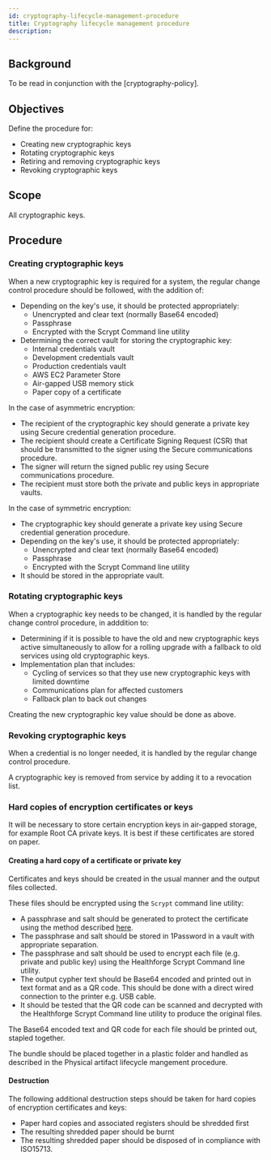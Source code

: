 ```yaml
---
id: cryptography-lifecycle-management-procedure
title: Cryptography lifecycle management procedure
description:
---
```


## Background

To be read in conjunction with the [cryptography-policy].

## Objectives

Define the procedure for:
- Creating new cryptographic keys
- Rotating cryptographic keys
- Retiring and removing cryptographic keys
- Revoking cryptographic keys

## Scope

All cryptographic keys.

## Procedure
<Link artifactId="iso27001/A.10.1.2" kind="implements" />

### Creating cryptographic keys

When a new cryptographic key is required for a system, the regular change control procedure should be followed, with the addition of:
- Depending on the key's use, it should be protected appropriately:
  - Unencrypted and clear text (normally Base64 encoded)
  - Passphrase
  - Encrypted with the Scrypt Command line utility
- Determining the correct vault for storing the cryptographic key:
  - Internal credentials vault
  - Development credentials vault
  - Production credentials vault
  - AWS EC2 Parameter Store
  - Air-gapped USB memory stick
  - Paper copy of a certificate

In the case of asymmetric encryption:
- The recipient of the cryptographic key should generate a private key using Secure credential generation procedure.
- The recipient should create a Certificate Signing Request (CSR) that should be transmitted to the signer using the Secure communications procedure.
- The signer will return the signed public rey using Secure communications procedure.
- The recipient must store both the private and public keys in appropriate vaults.

In the case of symmetric encryption:
- The cryptographic key should generate a private key using Secure credential generation procedure.
- Depending on the key's use, it should be protected appropriately:
  - Unencrypted and clear text (normally Base64 encoded)
  - Passphrase
  - Encrypted with the Scrypt Command line utility
- It should be stored in the appropriate vault.

### Rotating cryptographic keys

When a cryptographic key needs to be changed, it is handled by the regular change control procedure, in adddition to:
- Determining if it is possible to have the old and new cryptographic keys active simultaneously to allow for a rolling upgrade with a fallback to old services using old cryptographic keys.
- Implementation plan that includes:
  - Cycling of services so that they use new cryptographic keys with limited downtime
  - Communications plan for affected customers
  - Fallback plan to back out changes

Creating the new cryptographic key value should be done as above.

### Revoking cryptographic keys

When a credential is no longer needed, it is handled by the regular change control procedure.

A cryptographic key is removed from service by adding it to a revocation list.

### Hard copies of encryption certificates or keys

It will be necessary to store certain encryption keys in air-gapped storage, for example Root CA private keys. It is best if these certificates are stored on paper.

#### Creating a hard copy of a certificate or private key

Certificates and keys should be created in the usual manner and the output files collected.

These files should be encrypted using the `Scrypt` command line utility:
- A passphrase and salt should be generated to protect the certificate using the method described [here](http://world.std.com/~reinhold/diceware.html).
- The passphrase and salt should be stored in 1Password in a vault with appropriate separation.
- The passphrase and salt should be used to encrypt each file (e.g. private and public key) using the Healthforge Scrypt Command line utility.
- The output cypher text should be Base64 encoded and printed out in text format and as a QR code. This should be done with a direct wired connection to the printer e.g. USB cable.
- It should be tested that the QR code can be scanned and decrypted with the Healthforge Scrypt Command line utility to produce the original files.

The Base64 encoded text and QR code for each file should be printed out, stapled together.

The bundle should be placed together in a plastic folder and handled as described in the Physical artifact lifecycle mangement procedure.

#### Destruction

The following additional destruction steps should be taken for hard copies of encryption certificates and keys:
- Paper hard copies and associated registers should be shredded first
- The resulting shredded paper should be burnt
- The resulting shredded paper should be disposed of in compliance with ISO15713.
